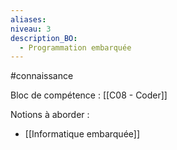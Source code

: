 ```yaml
---
aliases: 
niveau: 3
description_BO:
  - Programmation embarquée
---
```

#connaissance

Bloc de compétence : [[C08 - Coder]]

Notions à aborder : 
- [[Informatique embarquée]]
